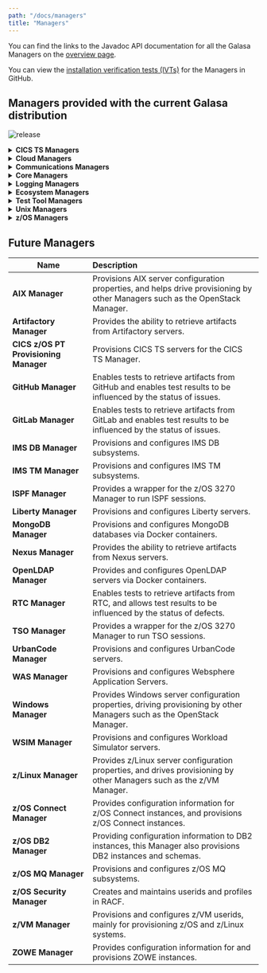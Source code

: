 ```yaml
---
path: "/docs/managers"
title: "Managers"
---
```


You can find the links to the Javadoc API documentation for all the Galasa Managers on the <a href="https://javadoc.galasa.dev/" target="_blank"> overview page</a>.<br>

You can view the <a href="https://github.com/galasa-dev/managers/tree/main/galasa-managers-parent" target="_blank"> installation verification tests (IVTs)</a> for the Managers in GitHub.<br>

## Managers provided with the current Galasa distribution
![release](../../images/key1.svg)


<details>
<summary><b>CICS TS Managers</b></summary>

 Name                                                                                                                   | Description                                                                                                                                                                                                                                                                                                                                                                                                                                                                                                                                                                                                                                                                                                                                                                                                                                                                                                                                                                         |
| :-------------------------------------------------------------------------------------------------------------------- | :---------------------------------------------------------------------------------------------------------------------------------------------------------------------------------------------------------------------------------------------------------------------------------------------------------------------------------------------------------------------------------------------------------------------------------------------------------------------------------------------------------------------------------------------------------------------------------------------------------------------------------------------------------------------------------------------------------------------------------------------------------------------------------------------------------------------------------------------------------------------------------------------------------------------------------------------------------------------------------- |
| **[CECI Manager](/docs/managers/cics-ts-ceci-manager)**<br> ![release](../../images/release.svg)                            | Provides CECI 3270 interaction - initially supporting containers and link programs.                                                                                                                                                                                                                                                                                                                                                                                                                                                                                                                                                                                                                                                                                                                                                                                                                                                                                                 |
| **CEDA Manager**<br> ![alpha](../../images/alpha.svg)                            | Provides CEDA 3270 interaction.                                                                                                                                                                                                                                                                                                                                                                                                                                                                                                                                                                                                                                                                                                                                                                                                                                                                                                 |
| **CEMT Manager**<br> ![alpha](../../images/alpha.svg)                            | Provides CEMT 3270 interaction.                                                                                                                                                                                                                                                                                                                                                                                                                                                                                                                                                                                                                                                                                                                                                                                                                                                                                                 |
| **[CICS TS Manager](/docs/managers/cics-ts-manager)**<br> ![alpha](../../images/alpha.svg)                            | Provides configuration information for pre-existing CICS TS servers. Drives provisioning services from other managers, e.g. z/OS PT.                                                                                                                                                                                                                                                                                                                                                                                                                                                                                                                                                                                                                                                                                                                                                                                                                                                                                                 |

</details>



<details>
<summary><b>Cloud Managers</b></summary>

| Name                                                                                                                  | Description                                                                                                                                                                                                                                                                                                                                                                                                                                                                                                                                                                                                                                                                                                                                                                                                                                                                                                                                                                         |
| :-------------------------------------------------------------------------------------------------------------------- | :---------------------------------------------------------------------------------------------------------------------------------------------------------------------------------------------------------------------------------------------------------------------------------------------------------------------------------------------------------------------------------------------------------------------------------------------------------------------------------------------------------------------------------------------------------------------------------------------------------------------------------------------------------------------------------------------------------------------------------------------------------------------------------------------------------------------------------------------------------------------------------------------------------------------------------------------------------------------------------- |
| **[Docker Manager](/docs/managers/docker-manager)**<br> ![release](../../images/release.svg)                          | Enables containers to run on infrastructure Docker engines - either for testing directly or for assisting the testing process.                                                                                                                                                                                                                                                                                                                                                                                                                                                                                                                                                                                                                                                                                                                                                                                                                                                      |
| **[Kubernetes Manager](/docs/managers/kubernetes-manager)**<br> ![alpha](../../images/alpha.svg)                      | Provisions Kubernetes namespaces for tests (or Managers) to use.                                                                                                                                                                                                                                                                                                                                                                                                                                                                                                                                                                                                                                                                                                                                                                                                                                                                                                                    |
| **[OpenStack Manager](/docs/managers/open-stack-manager)**<br> ![alpha](../../images/alpha.svg)                                                            | Provisions Linux images on  servers within OpenStack. This Manager currently supports only Linux and provides the servers via the Linux Manager.     

</details>

<details>
<summary><b>Communications Managers</b></summary>

 Name                                                                                                                   | Description                                                                                                                                                                                                                                                                                                                                                                                                                                                                                                                                                                                                                                                                                                                                                                                                                                                                                                                                                                         |
| :-------------------------------------------------------------------------------------------------------------------- | :---------------------------------------------------------------------------------------------------------------------------------------------------------------------------------------------------------------------------------------------------------------------------------------------------------------------------------------------------------------------------------------------------------------------------------------------------------------------------------------------------------------------------------------------------------------------------------------------------------------------------------------------------------------------------------------------------------------------------------------------------------------------------------------------------------------------------------------------------------------------------------------------------------------------------------------------------------------------------------- |
| **[HTTP Client Manager](/docs/managers/http-client-manager)**<br> ![release](../../images/release.svg)                      | Provides a common setup of HTTP client operations for the test (or a Manager) to use.                                                                                                                                                                                                                                                                                                                                                                                                                                                                                                                                                                                                                                                                                                                                                                                                                                                                                               |
| **[IP Network Manager](/docs/managers/ipnetwork-manager)**<br> ![alpha](../../images/alpha.svg)                                                           | Provides configuration information for IP-based servers.                                                                                                                                                                                                                                                                                                                                                                                                                                                                                                                                                                                                                                                                                                                                                                                                                                                                                                                            |
| **[MQ Manager](/docs/managers/mq-manager)**<br> ![alpha](../../images/alpha.svg)                      | Provides the ability to connect to an existing Queue Manager and enables applications to read and write one or more messages to and from a queue.                                                                                                                                                                                                                                                                                                                                                                                                                                                                                                                                                                                                                                                                                                                                                                                                                                                                                                                   |


</details>

<details>
<summary><b>Core Managers</b></summary>

 Name                                                                                                                   | Description                                                                                                                                                                                                                                                                                                                                                                                                                                                                                                                                                                                                                                                                                                                                                                                                                                                                                                                                                                         |
| :-------------------------------------------------------------------------------------------------------------------- | :---------------------------------------------------------------------------------------------------------------------------------------------------------------------------------------------------------------------------------------------------------------------------------------------------------------------------------------------------------------------------------------------------------------------------------------------------------------------------------------------------------------------------------------------------------------------------------------------------------------------------------------------------------------------------------------------------------------------------------------------------------------------------------------------------------------------------------------------------------------------------------------------------------------------------------------------------------------------------------- |
| **[Artifact Manager](/docs/managers/artifact-manager)**<br> ![release](../../images/release.svg)                      | Provides access to resources within a test bundle. It also provides templating services.                                                                                                                                                                                                                                                                                                                                                                                                                                                                                                                                                                                                                                                                                                                                                                                                                                                                                            |
| **[Core Manager](/docs/managers/core-manager)**<br> ![release](../../images/release.svg) | The Core Manager provides tests with access to some of the core features within the Galasa Framework. The Core Manager is always initialised and included in a test run and contributes the logger, stored artefact root and test property annotations.                                                                                                                                                                                                                                                                                                                                                                                                                                                                                                                                                                                                                                                                                                                                                                                                            |

</details>

<details>
<summary><b>Logging Managers</b></summary>

 Name                                                                                                                   | Description                                                                                                                                                                                                                                                                                                                                                                                                                                                                                                                                                                                                                                                                                                                                                                                                                                                                                                                                                                         |
| :-------------------------------------------------------------------------------------------------------------------- | :---------------------------------------------------------------------------------------------------------------------------------------------------------------------------------------------------------------------------------------------------------------------------------------------------------------------------------------------------------------------------------------------------------------------------------------------------------------------------------------------------------------------------------------------------------------------------------------------------------------------------------------------------------------------------------------------------------------------------------------------------------------------------------------------------------------------------------------------------------------------------------------------------------------------------------------------------------------------------------- |
| **[ElasticLog Manager](/docs/managers/elasticlog-manager)**<br> ![alpha](../../images/alpha.svg)                      | Exports test results to ElasticSearch, which can be subsequently used within Kibana dashboards.                                                                                                                                                                                                                                                                                                                                                                                                                                                                                                                                                                                                                                                                                                                                                                                                                                                                                     |

</details>

<details>
<summary><b>Ecosystem Managers</b></summary>

 Name                                                                                                                   | Description                                                                                                                                                                                                                                                                                                                                                                                                                                                                                                                                                                                                                                                                                                                                                                                                                                                                                                                                                                         |
| :-------------------------------------------------------------------------------------------------------------------- | :---------------------------------------------------------------------------------------------------------------------------------------------------------------------------------------------------------------------------------------------------------------------------------------------------------------------------------------------------------------------------------------------------------------------------------------------------------------------------------------------------------------------------------------------------------------------------------------------------------------------------------------------------------------------------------------------------------------------------------------------------------------------------------------------------------------------------------------------------------------------------------------------------------------------------------------------------------------------------------- |
| **[Galasa Ecosystem Manager](/docs/managers/galasa-ecosystem-manager)**<br>![alpha](../../images/alpha.svg)           | Deploys an entire Galasa ecosystem to Kubernetes to enable integration testing against Galasa.                                                                                                                                                                                                                                                                                                                                                                                                                                                                                                                                                                                                                                                                                                                                                                                                                                                                                      |

</details>

<details>
<summary><b>Test Tool Managers</b></summary>

 Name                                                                                                                   | Description                                                                                                                                                                                                                                                                                                                                                                                                                                                                                                                                                                                                                                                                                                                                                                                                                                                                                                                                                                         |
| :-------------------------------------------------------------------------------------------------------------------- | :---------------------------------------------------------------------------------------------------------------------------------------------------------------------------------------------------------------------------------------------------------------------------------------------------------------------------------------------------------------------------------------------------------------------------------------------------------------------------------------------------------------------------------------------------------------------------------------------------------------------------------------------------------------------------------------------------------------------------------------------------------------------------------------------------------------------------------------------------------------------------------------------------------------------------------------------------------------------------------- |
| **[JMeter Manager](/docs/managers/jmeter-manager)**<br>![beta](../../images/beta.svg)                                 | Configures and runs JMeter testing via Docker containers.                                                                                                                                                                                                                                                                                                                                                                                                                                                                                                                                                                                                                                                                                                                                                                                                                                                                                                                           |
| **[Selenium Manager](/docs/managers/selenium-manager)**<br> ![beta](../../images/beta.svg)                            | Allows tests to drive Web Browser testing using Selenium.                                                                                                                                                                                                                                                                                                                                                                                                                                                                                                                                                                                                                                                                                                                                                                                                                                                                                                                           |
| **[VTP Manager](/docs/managers/vtp-manager)**<br> ![release](../../images/release.svg)                      | Create an automated test in Galasa and use the VTP Manager to record the interactions between the test and your CICS programs.  |

</details>

<details>
<summary><b>Unix Managers</b></summary>

 Name                                                                                                                   | Description                                                                                                                                                                                                                                                                                                                                                                                                                                                                                                                                                                                                                                                                                                                                                                                                                                                                                                                                                                         |
| :-------------------------------------------------------------------------------------------------------------------- | :---------------------------------------------------------------------------------------------------------------------------------------------------------------------------------------------------------------------------------------------------------------------------------------------------------------------------------------------------------------------------------------------------------------------------------------------------------------------------------------------------------------------------------------------------------------------------------------------------------------------------------------------------------------------------------------------------------------------------------------------------------------------------------------------------------------------------------------------------------------------------------------------------------------------------------------------------------------------------------- |
| **[Linux Manager](/docs/managers/linux-manager)**<br> ![alpha](../../images/alpha.svg)                                                                | Connect to a Linux image and run commands on that image via the command shell.  Drive provisioning of images by using other Managers, for example, the OpenStack Manager. The Linux Manager depends on the IP Network Manager to provide the IP connection to the Linux image.                                                                                                                                                                                                                                                                                                                                                                                                                                                                                                                                                                                                                                                                                                                                                                                                                                                               |

</details>

<details>
<summary><b>z/OS Managers</b></summary>

 Name                                                                                                                   | Description                                                                                                                                                                                                                                                                                                                                                                                                                                                                                                                                                                                                                                                                                                                                                                                                                                                                                                                                                                         |
| :-------------------------------------------------------------------------------------------------------------------- | :---------------------------------------------------------------------------------------------------------------------------------------------------------------------------------------------------------------------------------------------------------------------------------------------------------------------------------------------------------------------------------------------------------------------------------------------------------------------------------------------------------------------------------------------------------------------------------------------------------------------------------------------------------------------------------------------------------------------------------------------------------------------------------------------------------------------------------------------------------------------------------------------------------------------------------------------------------------------------------- |
| **[RSE API Manager](/docs/managers/rse-api-manager)**<br> ![alpha](../../images/alpha.svg)                      | Provides tests and Managers with access to RSE API functions.                                                                                                                                                                                                                                                                                                                                                                                                                                                                                                                                                                                                                                                                                                                                                                                                                                                                                            |                                                                                      
| **[z/OS 3270 Manager](/docs/managers/zos3270terminal-manager)**<br> ![alpha](../../images/alpha.svg)                                                            | Provides tests and Managers with a 3270 client.                                                                                                                                                                                                                                                                                                                                                                                                                                                                                                                                                                                                                                                                                                                                                                                                                                                                                                                                     |
| **[z/OS Batch z/OS MF Manager](/docs/managers/z-os-batch-z-os-mf-manager)**<br> ![beta](../../images/beta.svg)        | Provides the default implementation of the z/OS Batch Manager using z/OS MF. Can only be used via the z/OS Batch Manager interface.    |        
| **[z/OS Batch RSE API Manager](/docs/managers/z-os-batch-rse-api-manager)**<br> ![alpha](../../images/alpha.svg)        | Provides an implementation of the z/OS Batch Manager using the RSE API. Can only be used via the z/OS Batch Manager interface.    |     
| **[z/OS Console oeconsol Manager](/docs/managers/zos-console-oeconsol-manager)**<br> ![alpha](../../images/alpha.svg)      | Provides an implementation of the z/OS Console by using the z/OS UNIX oeconsol command. Can only be used via the z/OS Console Manager interface.      |                                                                                 
| **[z/OS Console z/OS MF Manager](/docs/managers/zos-console-zos-mf-manager)**<br> ![beta](../../images/beta.svg)      | Provides the default implementation of the z/OS Console by using z/OS MF. Can only be used via the z/OS Console Manager interface.      |
| **[z/OS File RSE API Manager](/docs/managers/z-os-file-rse-api-manager)**<br> ![alpha](../../images/alpha.svg)      | Provides an implementation of the z/OS File Manager by using RSE API. Can only be used via the z/OS File Manager interface.      |                                                                                               
| **[z/OS File z/OS MF Manager](/docs/managers/zos-file-zos-mf-manager)**<br> ![beta](../../images/beta.svg)            | Provides the default implementation of the z/OS File Manager using z/OS MF. Can only be used via the z/OS File Manager interface.                                                                                                                                                                                                                                                                                                                                                                                                                                                                                                                                                                                                                                                                                                                                                                                                                                                   |                        
| **[z/OS Manager](/docs/managers/zos-manager)**<br> ![beta](../../images/beta.svg)                                     | Provides tests and Managers with access to z/OS images, sysplexes and log information. Additionally, the z/OS Manager contributes annotations which allow you to run batch jobs, issue console commands, transfer files and securely access z/OS systems via TSO or UNIX commands.   |                                                                                         
| **[z/OS MF Manager](/docs/managers/zos-mf-manager)**<br> ![beta](../../images/beta.svg)                               | Provides tests and Managers with access to z/OS MF functions.  
| **[z/OS Program Manager](/docs/managers/zos-program-manager)**<br> ![alpha](../../images/alpha.svg)   | Compiles test programs from source embedded in the Galasa test bundle at test start. The executable load module is then available for use in the test.                                                                                                                                                                                                                                                                                                                                                                                                                                                                                                                                                                                                                                                                   
| **[z/OS TSO Command SSH Manager](/docs/managers/zos-tso-command-ssh-manager)**<br> ![alpha](../../images/alpha.svg)   | Provides the default implementation of the z/OS TSO Command Manager using SSH. Can only be used via the z/OS TSO Command Manager interface.                                                                                                                                                                                                                                                                                                                                                                                                                                                                                                                                                                                                                                                                                                                                                                                                                                         |
| **[z/OS UNIX Command SSH Manager](/docs/managers/zos-unix-command-ssh-manager)**<br> ![alpha](../../images/alpha.svg) | Provides the default implementation of the z/OS UNIX Command Manager using SSH. Can only be used via the z/OS UNIX Command Manager interface.    
                                                                                                                                                                                                                                                                                                                                                                                                                                                                                                                                                                                                                                                                                                                                                                                                                                 |
</details>


## Future Managers

| Name                                  | Description                                                                                                                          |
| ------------------------------------- | :----------------------------------------------------------------------------------------------------------------------------------- |
| **AIX Manager**                       | Provisions AIX server configuration properties, and helps drive provisioning by other Managers such as the OpenStack Manager.        |
| **Artifactory Manager**               | Provides the ability to retrieve artifacts from Artifactory servers.                                                                 |
| **CICS z/OS PT Provisioning Manager** | Provisions CICS TS servers for the CICS TS Manager.                                                                                  |
| **GitHub Manager**                    | Enables tests to retrieve artifacts from GitHub and enables test results to be influenced by the status of issues.                   |
| **GitLab Manager**                    | Enables tests to retrieve artifacts from GitLab and enables test results to be influenced by the status of issues.                   |
| **IMS DB Manager**                    | Provisions and configures IMS DB subsystems.                                                                                         |
| **IMS TM Manager**                    | Provisions and configures IMS TM subsystems.                                                                                         |
| **ISPF Manager**                      | Provides a wrapper for the z/OS 3270 Manager to run ISPF sessions.                                                                   |
| **Liberty Manager**                   | Provisions and configures Liberty servers.                                                                                           |
| **MongoDB Manager**                   | Provisions and configures MongoDB databases via Docker containers.                                                                   |
| **Nexus Manager**                     | Provides the ability to retrieve artifacts from Nexus servers.                                                                       |
| **OpenLDAP Manager**                  | Provides and configures OpenLDAP servers via Docker containers.                                                                      |
| **RTC Manager**                       | Enables tests to retrieve artifacts from RTC, and allows test results to be influenced by the status of defects.                     |
| **TSO Manager**                       | Provides a wrapper for the z/OS 3270 Manager to run TSO sessions.                                                                    |
| **UrbanCode Manager**                 | Provisions and configures UrbanCode servers.                                                                                         |
| **WAS Manager**                       | Provisions and configures Websphere Application Servers.                                                                             |
| **Windows Manager**                   | Provides Windows server configuration properties, driving provisioning by other Managers such as the OpenStack Manager.              |
| **WSIM Manager**                      | Provisions and configures Workload Simulator servers.                                                                                |
| **z/Linux Manager**                   | Provides z/Linux server configuration properties, and drives provisioning by other Managers such as the z/VM Manager.                |
| **z/OS Connect Manager**              | Provides configuration information for z/OS Connect instances, and provisions z/OS Connect instances.                                |
| **z/OS DB2 Manager**                  | Providing configuration information to DB2 instances, this Manager also provisions DB2 instances and schemas.                        |
| **z/OS MQ Manager**                   | Provisions and configures z/OS MQ subsystems.                                                                                        |
| **z/OS Security Manager**             | Creates and maintains userids and profiles in RACF.                                                                                  |
| **z/VM Manager**                      | Provisions and configures z/VM userids, mainly for provisioning z/OS and z/Linux systems.                                            |
| **ZOWE Manager**                      | Provides configuration information for and provisions ZOWE instances.                                                                |
